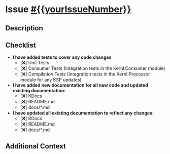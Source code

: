 <!-- 
Please include the issue number in the PR title.
Example: "[#123] Add new feature to bar the foo"
-->

<!-- Link the issue associated with this PR -->
<!-- If no issue is associated with this PR, please create one for tracking purposes -->
# Issue  [#{{yourIssueNumber}}](https://github.com/mattshoe/kernl/issues/{{yourIssueNumber}})

## Description
<!-- Briefly describe the changes introduced by this PR -->

## Checklist

- **I have added tests to cover any code changes**
  - [:x:] Unit Tests
  - [:x:] Consumer Tests (Integration tests in the Kernl.Consumer module)
  - [:x:] Compilation Tests (Integration tests in the Kernl.Processor module for any KSP updates)
- **I have added new documentation for all new code and updated existing documentation:**
  - [:x:] KDocs
  - [:x:] README.md
  - [:x:] docs/*.md
- **I have updated all existing  documentation to reflect any changes:**
  - [:x:] KDocs
  - [:x:] README.md
  - [:x:] docs/*.md

## Additional Context
<!-- Add any other context or screenshots about the PR -->
